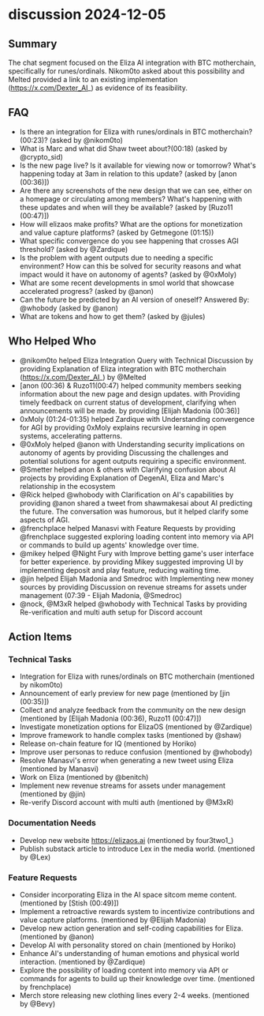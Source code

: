 # discussion 2024-12-05

## Summary

The chat segment focused on the Eliza AI integration with BTC motherchain, specifically for runes/ordinals. Nikom0to asked about this possibility and Melted provided a link to an existing implementation (https://x.com/Dexter_AI_) as evidence of its feasibility.

## FAQ

- Is there an integration for Eliza with runes/ordinals in BTC motherchain? (00:23)? (asked by @nikom0to)
- What is Marc and what did Shaw tweet about?(00:18) (asked by @crypto_sid)
- Is the new page live? Is it available for viewing now or tomorrow? What's happening today at 3am in relation to this update? (asked by [anon (00:36)])
- Are there any screenshots of the new design that we can see, either on a homepage or circulating among members? What's happening with these updates and when will they be available? (asked by [Ruzo11 (00:47)])
- How will elizaos make profits? What are the options for monetization and value capture platforms? (asked by Getmegone (01:15))
- What specific convergence do you see happening that crosses AGI threshold? (asked by @Zardique)
- Is the problem with agent outputs due to needing a specific environment? How can this be solved for security reasons and what impact would it have on autonomy of agents? (asked by @0xMoly)
- What are some recent developments in smol world that showcase accelerated progress? (asked by @anon)
- Can the future be predicted by an AI version of oneself?
  Answered By: @whobody (asked by @anon)
- What are tokens and how to get them? (asked by @jules)

## Who Helped Who

- @nikom0to helped Eliza Integration Query with Technical Discussion by providing Explanation of Eliza integration with BTC motherchain (https://x.com/Dexter_AI_) by @Melted
- [anon (00:36) & Ruzo11(00:47) helped community members seeking information about the new page and design updates. with Providing timely feedback on current status of development, clarifying when announcements will be made. by providing [Elijah Madonia (00:36)]
- 0xMoly (01:24-01:35) helped Zardique with Understanding convergence for AGI by providing 0xMoly explains recursive learning in open systems, accelerating patterns.
- @0xMoly helped @anon with Understanding security implications on autonomy of agents by providing Discussing the challenges and potential solutions for agent outputs requiring a specific environment.
- @Smetter helped anon & others with Clarifying confusion about AI projects by providing Explanation of DegenAI, Eliza and Marc's relationship in the ecosystem
- @Rick helped @whobody with Clarification on AI's capabilities by providing @anon shared a tweet from shawmakesai about AI predicting the future. The conversation was humorous, but it helped clarify some aspects of AGI.
- @frenchplace helped Manasvi with Feature Requests by providing @frenchplace suggested exploring loading content into memory via API or commands to build up agents' knowledge over time.
- @mikey helped @Night Fury with Improve betting game's user interface for better experience. by providing Mikey suggested improving UI by implementing deposit and play feature, reducing waiting time.
- @jin helped Elijah Madonia and Smedroc with Implementing new money sources by providing Discussion on revenue streams for assets under management (07:39 - Elijah Madonia, @Smedroc)
- @nock, @M3xR helped @whobody with Technical Tasks by providing Re-verification and multi auth setup for Discord account

## Action Items

### Technical Tasks

- Integration for Eliza with runes/ordinals on BTC motherchain (mentioned by nikom0to)
- Announcement of early preview for new page (mentioned by [jin (00:35)])
- Collect and analyze feedback from the community on the new design (mentioned by [Elijah Madonia (00:36), Ruzo11 (00:47)])
- Investigate monetization options for ElizaOS (mentioned by @Zardique)
- Improve framework to handle complex tasks (mentioned by @shaw)
- Release on-chain feature for IQ (mentioned by Horiko)
- Improve user personas to reduce confusion (mentioned by @whobody)
- Resolve Manasvi's error when generating a new tweet using Eliza (mentioned by Manasvi)
- Work on Eliza (mentioned by @benitch)
- Implement new revenue streams for assets under management (mentioned by @jin)
- Re-verify Discord account with multi auth (mentioned by @M3xR)

### Documentation Needs

- Develop new website https://elizaos.ai (mentioned by four3two1\_)
- Publish substack article to introduce Lex in the media world. (mentioned by @Lex)

### Feature Requests

- Consider incorporating Eliza in the AI space sitcom meme content. (mentioned by [Stish (00:49)])
- Implement a retroactive rewards system to incentivize contributions and value capture platforms. (mentioned by @Elijah Madonia)
- Develop new action generation and self-coding capabilities for Eliza. (mentioned by @anon)
- Develop AI with personality stored on chain (mentioned by Horiko)
- Enhance AI's understanding of human emotions and physical world interaction. (mentioned by @Zardique)
- Explore the possibility of loading content into memory via API or commands for agents to build up their knowledge over time. (mentioned by frenchplace)
- Merch store releasing new clothing lines every 2-4 weeks. (mentioned by @Bevy)
